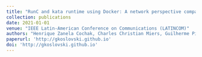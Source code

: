 ```yaml
---
title: "RunC and kata runtime using Docker: A network perspective comparison"
collection: publications
date: 2021-01-01
venue: "IEEE Latin-American Conference on Communications (LATINCOM)"
authors: "Henrique Zanela Cochak, Charles Christian Miers, Guilherme Piêgas Koslovski, Maurício Aronne Pillon"
paperurl: 'http://gkoslovski.github.io'
doi: 'http://gkoslovski.github.io'
---
```

